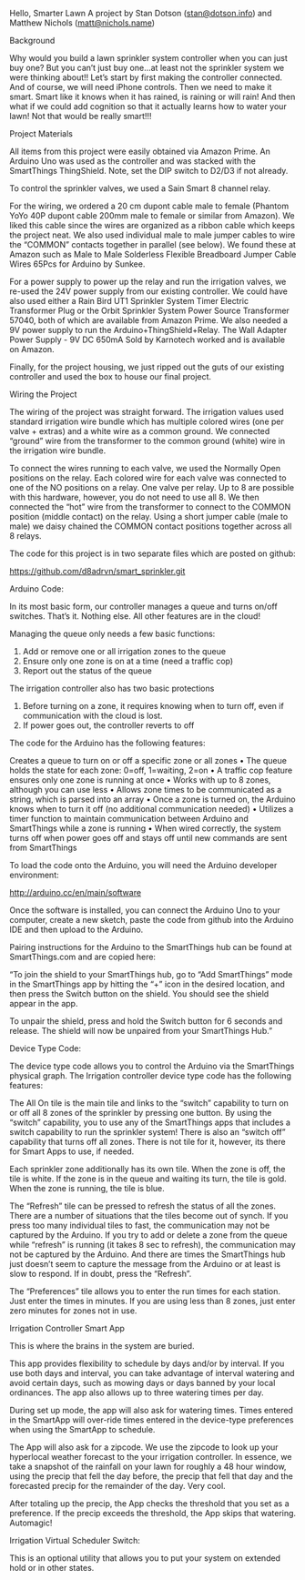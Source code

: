 Hello, Smarter Lawn
A project by Stan Dotson (stan@dotson.info) and Matthew Nichols (matt@nichols.name)

Background

Why would you build a lawn sprinkler system controller when you can just buy one?  But you can’t just buy one…at least not the sprinkler system we were thinking about!!  Let’s start by first making the controller connected.  And of course, we will need iPhone controls.  Then we need to make it smart.  Smart like it knows when it has rained, is raining or will rain!   And then what if we could add cognition so that it actually learns how to water your lawn!  Not that would be really smart!!!



Project Materials

All items from this project were easily obtained via Amazon Prime.  An Arduino Uno was used as the controller and was stacked with the SmartThings ThingShield.  Note, set the DIP switch to D2/D3 if not already.  


To control the sprinkler valves, we used a Sain Smart 8 channel relay.
 

For the wiring, we ordered a 20 cm dupont cable male to female (Phantom YoYo 40P dupont cable 200mm male to female or similar from Amazon).  We liked this cable since the wires are organized as a ribbon cable which keeps the project neat.  We also used individual male to male jumper cables to wire the “COMMON” contacts together in parallel (see below).  We found these at Amazon such as Male to Male Solderless Flexible Breadboard Jumper Cable Wires 65Pcs for Arduino by Sunkee.
  
For a power supply to power up the relay and run the irrigation valves, we re-used the 24V power supply from our existing controller.   We could have also used either a Rain Bird UT1 Sprinkler System Timer Electric Transformer Plug or the Orbit Sprinkler System Power Source Transformer 57040, both of which are available from Amazon Prime.  We  also needed a 9V power supply to run the Arduino+ThingShield+Relay.  The Wall Adapter Power Supply - 9V DC 650mA
Sold by Karnotech  worked and is available on Amazon.

Finally, for the project housing, we just ripped out the guts of our existing controller and used the box to house our final project.  

Wiring the Project

The wiring of the project was straight forward.  The irrigation values used standard irrigation wire bundle which has multiple colored wires (one per valve + extras) and a white wire as a common ground.   We connected “ground” wire from the transformer to the common ground (white) wire in the irrigation wire bundle.

To connect the wires running to each valve, we used the Normally Open positions on the relay.  Each colored wire for each valve was connected to one of the NO positions on a relay.  One valve per relay.   Up to 8 are possible with this hardware, however, you do not need to use all 8.  We then connected the “hot” wire from the transformer to connect to the COMMON position (middle contact) on the relay.  Using a short jumper cable (male to male) we daisy chained the COMMON contact positions together across all 8 relays.

  

The code for this project is in two separate files which are posted on github:

https://github.com/d8adrvn/smart_sprinkler.git

Arduino Code:

In its most basic form, our controller manages a queue and turns on/off switches. That’s it.  Nothing else.  All other features are in the cloud!

Managing the queue only needs a few basic functions:

1) Add or remove one or all irrigation zones to the queue
2) Ensure only one zone is on at a time (need a traffic cop)
3) Report out the status of the queue

The irrigation controller also has two basic protections
1) Before turning on a zone, it requires knowing when to turn off, even if communication with the cloud is lost.
2) If power goes out, the controller reverts to off


The code for the Arduino has the following features:

Creates a queue to turn on or off a specific zone or all zones
•	The queue holds the state for each zone: 0=off, 1=waiting, 2=on
•	A traffic cop feature ensures only one zone is running at once
•	Works with up to 8 zones, although you can use less
•	Allows zone times to be communicated as a string, which is parsed into an array
•	Once a zone is turned on, the Arduino knows when to turn it off (no additional communication needed)
•	Utilizes a timer function to maintain communication between Arduino and SmartThings while a zone is running
•	When wired correctly, the system turns off when power goes off and stays off until new commands are sent from SmartThings

To load the code onto the Arduino, you will need the Arduino developer environment:

http://arduino.cc/en/main/software

Once the software is installed, you can connect the Arduino Uno to your computer, create a new sketch, paste the code from github into the Arduino IDE and then upload to the Arduino.

Pairing instructions for the Arduino to the SmartThings hub can be found at SmartThings.com and are copied here:

“To join the shield to your SmartThings hub, go to “Add SmartThings” mode in the
SmartThings app by hitting the “+” icon in the desired location, and then press the Switch button on the shield. You should see the shield appear in the app.

To unpair the shield, press and hold the Switch button for 6 seconds and release. The shield will now be unpaired from your SmartThings Hub.”

Device Type Code:

The device type code allows you to control the Arduino via the SmartThings physical graph.  The Irrigation controller device type code has the following features:


The All On tile is the main tile and links to the “switch” capability to turn on or off all 8 zones of the sprinkler by pressing one button.  By using the “switch” capability, you to use any of the SmartThings apps that includes a switch capability to run the sprinkler system!  There is also an “switch off” capability that turns off all zones. There is not tile for it, however, its there for Smart Apps to use, if needed.

Each sprinkler zone additionally has its own tile.  When the zone is off, the tile is white.  If the zone is in the queue and waiting its turn, the tile is gold.  When the zone is running, the tile is blue.


The “Refresh” tile can be pressed to refresh the status of all the zones.  There are a number of situations that the tiles become out of synch.  If you press too many individual tiles to fast, the communication may not be captured by the Arduino.  If you try to add or delete a zone from the queue while “refresh” is running (it takes 8 sec to refresh), the communication may not be captured by the Arduino.  And there are times the SmartThings hub just doesn’t seem to capture the message from the Arduino or at least is slow to respond.  If in doubt, press the “Refresh”.

The “Preferences” tile allows you to enter the run times for each station.  Just enter the times in minutes.  If you are using less than 8 zones, just enter zero minutes for zones not in use.

Irrigation Controller Smart App

This is where the brains in the system are buried.  

This app provides flexibility to schedule by days and/or by interval.  If you use both days and interval, you can take advantage of interval watering and avoid certain days, such as mowing days or days banned by your local ordinances.  The app also allows up to three watering times per day.

During set up mode, the app will also ask for watering times.  Times entered in the SmartApp will over-ride times entered in the device-type preferences when using the SmartApp to schedule.

The App will also ask for a zipcode.  We use the zipcode to look up your hyperlocal weather forecast to the your irrigation controller.  In essence, we take a snapshot of the rainfall on your lawn for roughly a 48 hour window, using the precip that fell the day before, the precip that fell that day and the forecasted precip for the remainder of the day.  Very cool.

After totaling up the precip, the App checks the threshold that you set as a preference.  If the precip exceeds the threshold, the App skips that watering.  Automagic!

Irrigation Virtual Scheduler Switch:

This is an optional utility that allows you to put your system on extended hold or in other states.  
